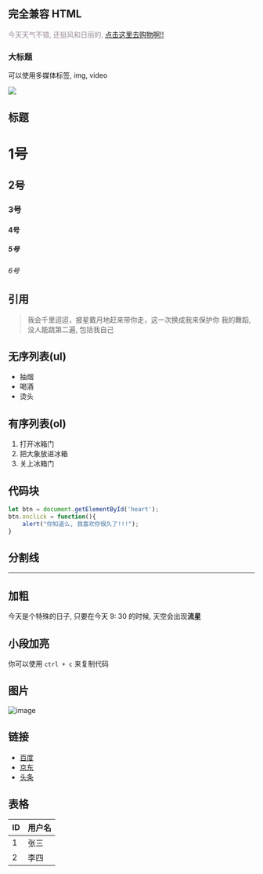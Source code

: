 ## 完全兼容 HTML
<p style="color:#989">今天天气不错, 还挺风和日丽的, <a href="http://www.taobao.com">点击这里去购物啊!!</a></p>
<h3>大标题</h3>
<p>可以使用多媒体标签, img, video </p>
<img src="https://i.picsum.photos/id/2/400/300.jpg?hmac=8trfmidMhFQuXl21edUeByIn36wi3LArsIvzAUVUu-c" />

## 标题

# 1号
## 2号
### 3号
#### 4号
##### 5号
###### 6号

## 引用
> 我会千里迢迢，披星戴月地赶来带你走，这一次换成我来保护你
> 我的舞蹈, 没人能跳第二遍, 包括我自己  

## 无序列表(ul)
* 抽烟
* 喝酒
* 烫头

## 有序列表(ol)
1. 打开冰箱门
2. 把大象放进冰箱
3. 关上冰箱门

## 代码块
```js
let btn = document.getElementById('heart');
btn.onclick = function(){
    alert("你知道么, 我喜欢你很久了!!!");
}
```

## 分割线
---

## 加粗 
今天是个特殊的日子, 只要在今天 9: 30 的时候, 天空会出现**流星**

## 小段加亮
你可以使用 `ctrl + c` 来复制代码

## 图片
![image](https://i.picsum.photos/id/2/400/300.jpg?hmac=8trfmidMhFQuXl21edUeByIn36wi3LArsIvzAUVUu-c)

## 链接
* [百度](http://www.baidu.com)
* [京东](http://www.baidu.com)
* [头条](http://www.baidu.com)

## 表格
ID | 用户名
---|---
1 | 张三
2 | 李四

## 





